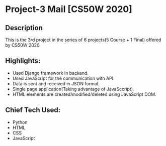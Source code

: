 # Project-3 Mail [CS50W 2020]


## Description

This is the 3rd project in the series of 6 projects(5 Course + 1 Final) offered by CS50W 2020.


## Highlights:

- Used Django framework in backend.
- Used JavaScript for the communication with API.
- Data is sent and received in JSON format.
- Single page application(Taking advantage of JavaSccript).
- HTML elements are created/modified/deleted using JavaScript DOM.


## Chief Tech Used:

- Python
- HTML
- CSS
- JavaScript
